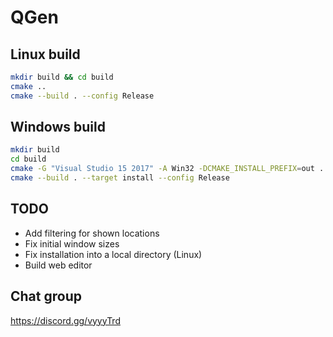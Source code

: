 # QGen

## Linux build

```bash
mkdir build && cd build
cmake ..
cmake --build . --config Release
```

## Windows build

```bash
mkdir build
cd build
cmake -G "Visual Studio 15 2017" -A Win32 -DCMAKE_INSTALL_PREFIX=out ..
cmake --build . --target install --config Release
```

## TODO

* Add filtering for shown locations
* Fix initial window sizes
* Fix installation into a local directory (Linux)
* Build web editor

## Chat group

https://discord.gg/vyyyTrd
